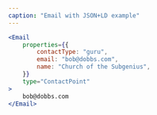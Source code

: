 ```yaml
---
caption: "Email with JSON+LD example"
---
```


<!-- markdownlint-disable MD041 -->
<!-- dprint-ignore -->

```jsx
<Email
	properties={{
		contactType: "guru",
		email: "bob@dobbs.com",
		name: "Church of the Subgenius",
	}}
	type="ContactPoint"
>
	bob@dobbs.com
</Email>
```
